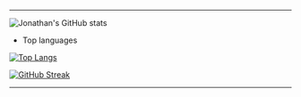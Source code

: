 * * *
![Jonathan's GitHub stats](https://github-readme-stats.vercel.app/api/?username=JonathanRibeiro92&show_icons=true&title_color=fff&icon_color=79ff97&text_color=9f9f9f&bg_color=151515)


-   Top languages

[![Top Langs](https://github-readme-stats.vercel.app/api/top-langs/?username=JonathanRibeiro92)](https://github.com/JonathanRibeiro92/github-readme-stats)


[![GitHub Streak](https://github-readme-streak-stats.herokuapp.com/?user=JonathanRibeiro92)](https://git.io/streak-stats)

* * *
